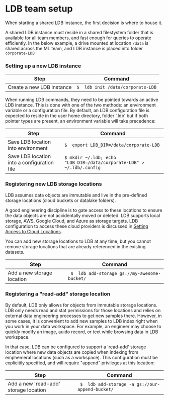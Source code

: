 # LDB team setup #

When starting a shared LDB instance, the first decision is where to house it. 

A shared LDB instance must reside in a shared filestystem folder that is available for all team members, and fast enough for queries to operate efficiently. In the below example, a drive mounted at location `/data` is shared across the ML team, and LDB instance is placed into folder `corporate-LDB` 

### Setting up a new LDB instance

| Step | Command |
| --- | --- |
| Create a new LDB instance | `$  ldb init /data/corporate-LDB` |


When running LDB commands, they need to be pointed towards an active LDB instance. This is done with one of the two methods: an environment variable or a configuration file. By default, an LDB configuration file is expected to reside in the user home directory, folder '.ldb' but if both pointer types are present, an environment variable will take precedence:

| Step | Command |
| --- | --- |
| Save LDB location into environment | `$  export LDB_DIR=/data/corporate-LDB` |
| Save LDB location into a configuration file | `$ mkdir ~/.ldb; echo "LDB_DIR=/data/corporate-LDB" > ~/.ldb/.config` |

### Registering new LDB storage locations

LDB assumes data objects are immutable and live in the pre-defined storage locations (cloud buckets or datalake folders). 

A good engineering discipline is to gate access to these locations to ensure the data objects are not accidentally moved or deleted. LDB supports local storage, AWS, Google Cloud, and Azure as storage targets. LDB configuration to access these cloud providers is discussed in [Setting Access to Cloud Locations](/TODO).

You can add new storage locations to LDB at any time, but you cannot remove storage locations that are already referenced in the existing datasets.

| Step | Command |
| --- | --- |
| Add a new storage location | ` $  ldb add-storage gs://my-awesome-bucket/` |

### Registering a "read-add" storage location

By default, LDB only allows for objects from immutable storage locations. LDB only needs read and stat permissions for those locations and relies on external data engineering processes to get new samples there. However, in some cases, it is convenient to add new samples to LDB index right when you work in your data workspace. For example, an engineer may choose to quickly modify an image, auido record, or text while browsing data in LDB workspace.

In that case, LDB can be configured to support a 'read-add' storage location where new data objects are copied when indexing from emphemeral locations (such as  a workspace). This configuration must be explicitily specified, and will require "append" privileges at this location:

| Step | Command |
| --- | --- |
| Add a new 'read-add' storage location | ` $  ldb add-storage -a gs://our-append-bucket/` |


